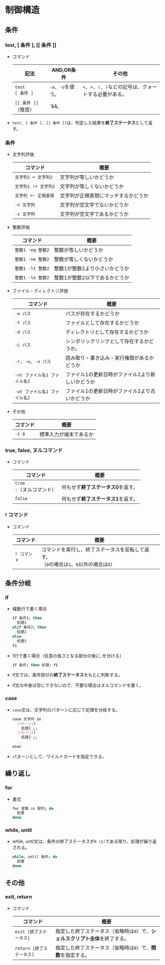 # 制御構造

## 条件

### test, [ 条件 ], [[ 条件 ]]

- コマンド

  | 記法                   | AND,OR条件       | その他                                                       |
  | ---------------------- | ---------------- | ------------------------------------------------------------ |
  | `test`<br />`[ 条件 ]` | `-a, -o`を使う。 | `<, >, (, )`などの記号は、クォートする必要がある。           |
  | `[[ 条件 ]]`（推奨）   | `&&, ||`を使う。 | 条件部分で、単語分割は行われない。<br />条件部分で、パス名展開は行われない。（比較時の右辺にある場合を除く） |

- `test, [ 条件 ], [[ 条件 ]]`は、判定した結果を**終了ステータス**として返す。

### 条件

- 文字列評価

  | コマンド             | 概要                                 |
  | -------------------- | ------------------------------------ |
  | `文字列1 = 文字列2`  | 文字列が等しいかどうか               |
  | `文字列1 != 文字列2` | 文字列が等しくないかどうか           |
  | `文字列 =~ 正規表現` | 文字列が正規表現にマッチするかどうか |
  | `-n 文字列`          | 文字列が空文字でないかどうか         |
  | `-z 文字列`          | 文字列が空文字であるかどうか         |

- 整数評価

  | コマンド          | 概要                           |
  | ----------------- | ------------------------------ |
  | `整数1 -eq 整数2` | 整数が等しいかどうか           |
  | `整数1 -ne 整数2` | 整数が等しくないかどうか       |
  | `整数1 -lt 整数2` | 整数1が整数2より小さいかどうか |
  | `整数1 -le 整数2` | 整数1が整数2以下であるかどうか |

- ファイル・ディレクトリ評価

  | コマンド                      | 概要                                             |
  | ----------------------------- | ------------------------------------------------ |
  | `-e パス`                     | パスが存在するかどうか                           |
  | `-f パス`                     | ファイルとして存在するかどうか                   |
  | `-d パス`                     | ディレクトリとして存在するかどうか               |
  | `-L パス`                     | シンボリックリンクとして存在するかどうか。       |
  | `-r, -w, -x パス`             | 読み取り・書き込み・実行権限があるかどうか       |
  | `-nt ファイル名1 ファイル名2` | ファイル1の更新日時がファイル2より新しいかどうか |
  | `-ot ファイル名1 ファイル名2` | ファイル1の更新日時がファイル2より古いかどうか   |

- その他

  | コマンド | 概要                   |
  | -------- | ---------------------- |
  | `-t 0`   | 標準入力が端末であるか |

### true, false, ヌルコマンド

- コマンド

  | コマンド                         | 概要                                |
  | -------------------------------- | ----------------------------------- |
  | `true`<br /> `:`（ヌルコマンド） | 何もせず**終了ステータス0**を返す。 |
  | `false`                          | 何もせず**終了ステータス1**を返す。 |

### ! コマンド

- コマンド

  | コマンド     | 概要                                                         |
  | ------------ | ------------------------------------------------------------ |
  | `! コマンド` | コマンドを実行し、終了ステータスを反転して返す。<br />（`0`の場合は`1`、`0`以外の場合は`0`） |

## 条件分岐

### if

- 複数行で書く場合

  ```bash
  if 条件1; then 
    処理1
  elif 条件2; then
    処理2
  else
    処理3
  fi
  ```

- 1行で書く場合（任意の長さとなる部分の後に`;`を付ける）

  ```bash
  if 条件; then 処理; fi
  ```

- if文では、条件部分の**終了ステータス**をもとに判断する。
- if文の中身は空にできないので、不要な場合はヌルコマンドを置く。

### case

- `case`文は、文字列のパターンに応じて処理を分岐する。

  ```bash
  case 文字列 in
    パターン1) 
      処理1 ;;
    パターン2) 
      処理2 ;;
    ...
  esac
  ```

- パターンとして、ワイルドカードを指定できる。

## 繰り返し

### for

- 書式

  ```bash
  for 変数 in 配列; do 
    処理
  done
  ```

### while, until

- while, until文は、条件の終了ステータスが`0 (1)`である限り、処理が繰り返される。

  ```bash
  while, until 条件; do 
    処理
  done
  ```

## その他

### exit, return

- コマンド

  | コマンド                  | 概要                                                         |
  | ------------------------- | ------------------------------------------------------------ |
  | `exit [終了ステータス]`   | 指定した終了ステータス（省略時は`0`）で、**シェルスクリプト全体**を終了する。 |
  | `return [終了ステータス]` | 指定した終了ステータス（省略時は`0`）で、**関数**を指定する。 |
